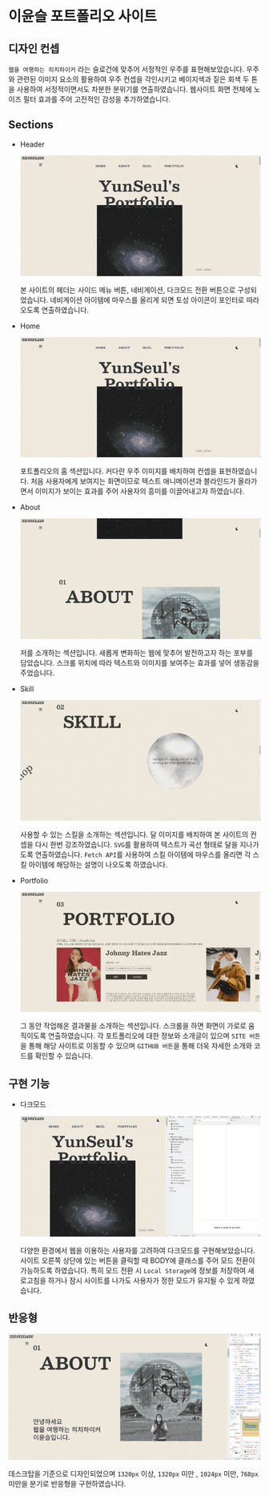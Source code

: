 # 이윤슬 포트폴리오 사이트

## 디자인 컨셉

`웹을 여행하는 히치하이커` 라는 슬로건에 맞추어 서정적인 우주를 표현해보았습니다. 우주와 관련된 이미지 요소의 활용하여 우주 컨셉을 각인시키고 베이지색과 짙은 회색 두 톤을 사용하여 서정적이면서도 차분한 분위기를 연출하였습니다. 웹사이트 화면 전체에 노이즈 필터 효과를 주어 고전적인 감성을 추가하였습니다.

## Sections

- Header

  ![포트폴리오 헤더](./assets/images/README/portfolio-nav.gif "포트폴리오 헤더")

  본 사이트의 헤더는 사이드 메뉴 버튼, 네비게이션, 다크모드 전환 버튼으로 구성되었습니다. 네비게이션 아이템에 마우스를 올리게 되면 토성 아이콘이 포인터로 따라오도록 연출하였습니다.

- Home

  ![포트폴리오 홈](./assets/images/README/portfolio-home.gif "포트폴리오 홈")

  포트폴리오의 홈 섹션입니다. 커다란 우주 이미지를 배치하여 컨셉을 표현하였습니다. 처음 사용자에게 보여지는 화면이므로 텍스트 애니메이션과 블라인드가 올라가면서 이미지가 보이는 효과를 주어 사용자의 흥미를 이끌어내고자 하였습니다.

- About

  ![포트폴리오 어바웃](./assets/images/README/portfolio-about.gif "포트폴리오 어바웃")

  저를 소개하는 섹션입니다. 새롭게 변화하는 웹에 맞추어 발전하고자 하는 포부를 담았습니다. 스크롤 위치에 따라 텍스트와 이미지를 보여주는 효과를 넣어 생동감을 주었습니다.

- Skill

  ![포트폴리오 스킬](./assets/images/README/portfolio-skill.gif "포트폴리오 스킬")

  사용할 수 있는 스킬을 소개하는 섹션입니다. 달 이미지를 배치하여 본 사이트의 컨셉을 다시 한번 강조하였습니다. `SVG`를 활용하여 텍스트가 곡선 형태로 달을 지나가도록 연출하였습니다. `Fetch API`를 사용하여 스킬 아이템에 마우스를 올리면 각 스킬 아이템에 해당하는 설명이 나오도록 하였습니다.

- Portfolio

  ![포트폴리오 포트폴리오](./assets/images/README/portfolio-portfolio.gif "포트폴리오 포트폴리오")

  그 동안 작업해온 결과물을 소개하는 섹션입니다. 스크롤을 하면 화면이 가로로 움직이도록 연출하였습니다. 각 포트폴리오에 대한 정보와 소개글이 있으며 `SITE 버튼`을 통해 해당 사이트로 이동할 수 있으며 `GITHUB 버튼`을 통해 더욱 자세한 소개와 코드를 확인할 수 있습니다.

## 구현 기능

- 다크모드

  ![포트폴리오 다크모드](./assets/images/README/portfolio-darkmode.gif "포트폴리오 다크모드")

  다양한 환경에서 웹을 이용하는 사용자를 고려하여 다크모드를 구현해보았습니다. 사이트 오른쪽 상단에 있는 버튼을 클릭할 때 BODY에 클래스를 주어 모드 전환이 가능하도록 하였습니다. 특히 모드 전환 시 `Local Storage`에 정보를 저장하여 새로고침을 하거나 잠시 사이트를 나가도 사용자가 정한 모드가 유지될 수 있게 하였습니다.

## 반응형

![반응형](./assets/images/README/portfolio-responsive.gif "반응형")

데스크탑을 기준으로 디자인되었으며 `1320px` 이상, `1320px` 미만 , `1024px` 미만, `768px` 미만을 분기로 반응형을 구현하였습니다.
